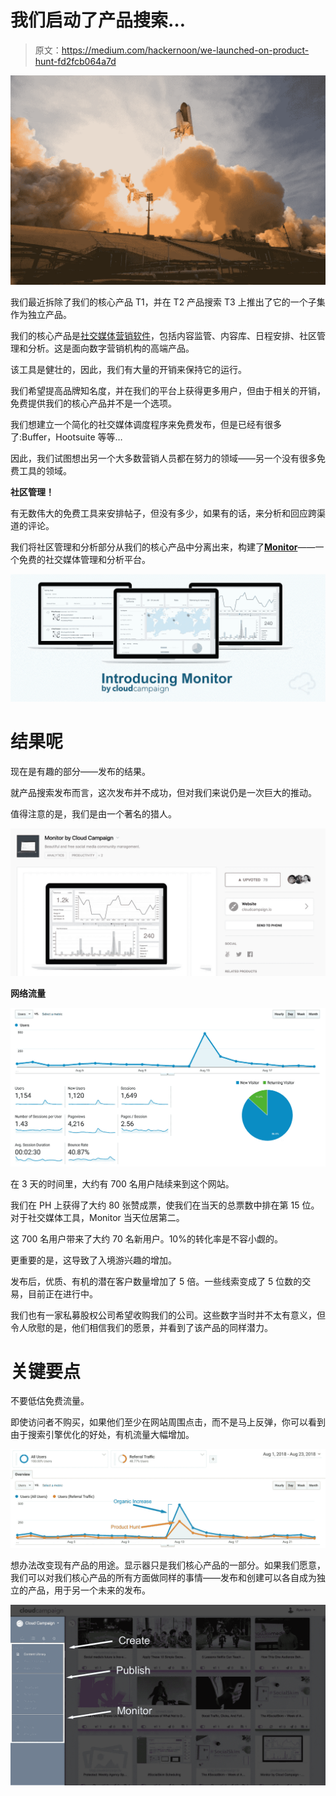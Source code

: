 # 我们启动了产品搜索…

> 原文：<https://medium.com/hackernoon/we-launched-on-product-hunt-fd2fcb064a7d>

![](img/b99a616d8e57b229e64d267befa3584f.png)

我们最近拆除了我们的核心产品 T1，并在 T2 产品搜索 T3 上推出了它的一个子集作为独立产品。

我们的核心产品是[社交媒体营销软件](https://cloudcampaign.io/)，包括内容监管、内容库、日程安排、社区管理和分析。这是面向数字营销机构的高端产品。

该工具是健壮的，因此，我们有大量的开销来保持它的运行。

我们希望提高品牌知名度，并在我们的平台上获得更多用户，但由于相关的开销，免费提供我们的核心产品并不是一个选项。

我们想建立一个简化的社交媒体调度程序来免费发布，但是已经有很多了:Buffer，Hootsuite 等等…

因此，我们试图想出另一个大多数营销人员都在努力的领域——另一个没有很多免费工具的领域。

**社区管理！**

有无数伟大的免费工具来安排帖子，但没有多少，如果有的话，来分析和回应跨渠道的评论。

我们将社区管理和分析部分从我们的核心产品中分离出来，构建了[**Monitor**](https://cloudcampaign.io/monitor)——一个免费的社交媒体管理和分析平台。

![](img/c5c422dfdcfee34d8bf62fa1787febcf.png)

# 结果呢

现在是有趣的部分——发布的结果。

就产品搜索发布而言，这次发布并不成功，但对我们来说仍是一次巨大的推动。

值得注意的是，我们是由一个著名的猎人。

![](img/b7c041bf50210a25a0f8f5a0aca0b127.png)

**网络流量**

![](img/5440649994b20b5050ee55b0888226ca.png)

在 3 天的时间里，大约有 700 名用户陆续来到这个网站。

我们在 PH 上获得了大约 80 张赞成票，使我们在当天的总票数中排在第 15 位。对于社交媒体工具，Monitor 当天位居第二。

这 700 名用户带来了大约 70 名新用户。10%的转化率是不容小觑的。

更重要的是，这导致了入境游兴趣的增加。

发布后，优质、有机的潜在客户数量增加了 5 倍。一些线索变成了 5 位数的交易，目前正在进行中。

我们也有一家私募股权公司希望收购我们的公司。这些数字当时并不太有意义，但令人欣慰的是，他们相信我们的愿景，并看到了该产品的同样潜力。

# 关键要点

不要低估免费流量。

即使访问者不购买，如果他们至少在网站周围点击，而不是马上反弹，你可以看到由于搜索引擎优化的好处，有机流量大幅增加。

![](img/ee10a45fc138ee3fe601ca826f94f3ca.png)

想办法改变现有产品的用途。显示器只是我们核心产品的一部分。如果我们愿意，我们可以对我们核心产品的所有方面做同样的事情——发布和创建可以各自成为独立的产品，用于另一个未来的发布。

![](img/88ce4151400b8a28b1a6d53d5a5fe24b.png)